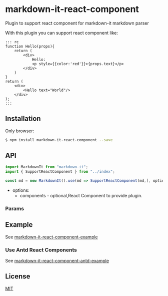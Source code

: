 # markdown-it-react-component
Plugin to support react component for markdown-it markdown parser

With this plugin you can support react component like:

```
::: rc
function Hello(props){
    return (
        <div>
            Hello:
            <p style={{color:'red'}}>{props.text}</p>
        </div>
    )
}
return (
    <div>
        <Hello text="World"/>
    </div>
);
:::
```

## Installation

Only browser:

```bash
$ npm install markdown-it-react-component --save
```

## API

```js
import MarkdownIt from "markdown-it";
import { SupportReactComponent } from "../index";

const md = new MarkdownIt().use(md => SupportReactComponent(md,[, options]))
```

* options:
    - components - optional,React Component to provide plugin.

### Params

## Example
See [markdown-it-react-component-example](https://github.com/LinFeng1997/markdown-it-react-component-example/blob/master/index.js)

### Use Antd React Components

See [markdown-it-react-component-antd-example](https://github.com/LinFeng1997/markdown-it-react-component-example/blob/master/antd.js)

## License

[MIT](https://github.com/LinFeng1997/markdown-it-react-component/blob/master/LICENSE) 